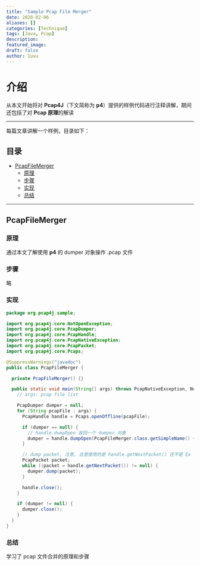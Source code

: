 ```yaml
---
title: "Sample Pcap File Merger"
date: 2020-02-06
aliases: []
categories: [Technique]
tags: [Java, Pcap]
description: 
featured_image:
draft: false
author: 1uvu
---
```


介绍
======

从本文开始将对 **Pcap4J**（下文简称为 **p4**）提供的样例代码进行注释讲解，期间还包括了对 **Pcap 原理**的解读

****

每篇文章讲解一个样例，目录如下：

目录
-----

- [PcapFileMerger](#PcapFileMerger)
    - [原理](#原理)
    - [步骤](#步骤)
    - [实现](#实现)
    - [总结](#总结)

****

PcapFileMerger
------

### 原理

通过本文了解使用 **p4** 的 dumper 对象操作 .pcap 文件

### 步骤

略

### 实现

```java
package org.pcap4j.sample;

import org.pcap4j.core.NotOpenException;
import org.pcap4j.core.PcapDumper;
import org.pcap4j.core.PcapHandle;
import org.pcap4j.core.PcapNativeException;
import org.pcap4j.core.PcapPacket;
import org.pcap4j.core.Pcaps;

@SuppressWarnings("javadoc")
public class PcapFileMerger {

  private PcapFileMerger() {}

  public static void main(String[] args) throws PcapNativeException, NotOpenException {
    // args: pcap file list

    PcapDumper dumper = null;
    for (String pcapFile : args) {
      PcapHandle handle = Pcaps.openOffline(pcapFile);

      if (dumper == null) {
        // handle.dumpOpen 返回一个 dumper 对象
        dumper = handle.dumpOpen(PcapFileMerger.class.getSimpleName() + ".pcap");
      }

      // dump packet, 注意, 这里使用的是 handle.getNextPacket() 还不是 Ex 版本
      PcapPacket packet;
      while ((packet = handle.getNextPacket()) != null) {
        dumper.dump(packet);
      }

      handle.close();
    }

    if (dumper != null) {
      dumper.close();
    }
  }
}
```

### 总结

学习了 pcap 文件合并的原理和步骤